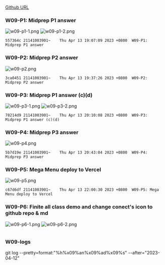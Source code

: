 [Github URL](https://github.com/211410039/1112-1N-js-demo-id/tree/main/demo/md/w02_39)

### W09-P1: Midprep P1 answer

![w09-p1-1.png](https://qmfqlvkbasosvmqhicrw.supabase.co/storage/v1/object/public/demo-39/md_img/w09-p1-1.png?t=2023-04-13T11%3A06%3A29.901Z)
![w09-p1-2.png](https://qmfqlvkbasosvmqhicrw.supabase.co/storage/v1/object/public/demo-39/md_img/w09-p1-2.png?t=2023-04-13T11%3A06%3A29.901Z)

```
557364c 21141003901~    Thu Apr 13 19:07:09 2023 +0800  W09-P1: Midprep P1 answer
```

### W09-P2: Midprep P2 answer

![w09-p2.png](https://qmfqlvkbasosvmqhicrw.supabase.co/storage/v1/object/public/demo-39/md_img/w09-p2.png?t=2023-04-13T11%3A06%3A29.901Z)

```
3ca0451 21141003901~    Thu Apr 13 19:37:26 2023 +0800  W09-P2: Midprep P2 answer
```

### W09-P3: Midprep P1 answer (c)(d)

![w09-p3-1.png](https://qmfqlvkbasosvmqhicrw.supabase.co/storage/v1/object/public/demo-39/md_img/w09-p3-1.png?t=2023-04-13T11%3A06%3A29.901Z)
![w09-p3-2.png](https://qmfqlvkbasosvmqhicrw.supabase.co/storage/v1/object/public/demo-39/md_img/w09-p3-2.png?t=2023-04-13T11%3A06%3A29.901Z)

```
78214d9 21141003901~    Thu Apr 13 20:10:08 2023 +0800  W09-P3: Midprep P1 answer (c)(d)
```

### W09-P4: Midprep P3 answer

![w09-p4.png](https://qmfqlvkbasosvmqhicrw.supabase.co/storage/v1/object/public/demo-39/md_img/w09-p4.png?t=2023-04-13T11%3A06%3A29.901Z)

```
5b7d19e 21141003901~    Thu Apr 13 20:43:04 2023 +0800  W09-P4: Midprep P3 answer
```

### W09-P5: Mega Menu deploy to Vercel

![w09-p5.png](https://qmfqlvkbasosvmqhicrw.supabase.co/storage/v1/object/public/demo-39/md_img/w09-p5.png?t=2023-04-13T11%3A06%3A29.901Z)

```
c67d6df 21141003901~    Thu Apr 13 22:00:30 2023 +0800  W09-P5: Mega Menu deploy to Vercel
```

### W09-P6: Finite all class demo and change conect's icon to github repo & md

![w09-p6-1.png](https://qmfqlvkbasosvmqhicrw.supabase.co/storage/v1/object/public/demo-39/md_img/w09-p6-1.png?t=2023-04-13T11%3A06%3A29.901Z)
![w09-p6-2.png](https://qmfqlvkbasosvmqhicrw.supabase.co/storage/v1/object/public/demo-39/md_img/w09-p6-2.png?t=2023-04-13T11%3A06%3A29.901Z)

```

```

### W09-logs

git log --pretty=format:"%h%x09%an%x09%ad%x09%s" --after="2023-04-12"
